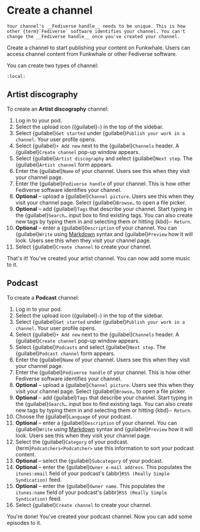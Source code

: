 # Create a channel

```{warning}
Your channel's __Fediverse handle__ needs to be unique. This is how other {term}`Fediverse` software identifies your channel. You can't change the __Fediverse handle__ once you've created your channel.
```

Create a channel to start publishing your content on Funkwhale. Users can access channel content from Funkwhale or other Fediverse software.

You can create two types of channel:

```{contents}
:local:
```

## Artist discography

To create an __Artist discography__ channel:

1. Log in to your pod.
2. Select the upload icon ({guilabel}`⇧`) in the top of the sidebar.
3. Select {guilabel}`Get started` under {guilabel}`Publish your work in a channel`. Your user profile opens.
4. Select {guilabel}`+ Add new` next to the {guilabel}`Channels` header. A {guilabel}`Create channel` pop-up window appears.
5. Select {guilabel}`Artist discography` and select {guilabel}`Next step`. The {guilabel}`Artist channel` form appears.
6. Enter the {guilabel}`Name` of your channel. Users see this when they visit your channel page.
7. Enter the {guilabel}`Fediverse handle` of your channel. This is how other Fediverse software identifies your channel.
8. __Optional__ – upload a {guilabel}`Channel picture`. Users see this when they visit your channel page. Select {guilabel}`Browse…` to open a file picker.
9. __Optional__ – add {guilabel}`Tags` that describe your channel. Start typing in the {guilabel}`Search…` input box to find existing tags. You can also create new tags by typing them in and selecting them or hitting {kbd}`⏎ Return`.
10. __Optional__ – enter a {guilabel}`Description` of your channel. You can {guilabel}`Write` using [Markdown](https://www.markdownguide.org/) syntax and {guilabel}`Preview` how it will look. Users see this when they visit your channel page.
11. Select {guilabel}`Create channel` to create your channel.

That's it! You've created your artist channel. You can now add some music to it.

## Podcast

To create a __Podcast__ channel:

1. Log in to your pod.
2. Select the upload icon ({guilabel}`⇧`) in the top of the sidebar.
3. Select {guilabel}`Get started` under {guilabel}`Publish your work in a channel`. Your user profile opens.
4. Select {guilabel}`+ Add new` next to the {guilabel}`Channels` header. A {guilabel}`Create channel` pop-up window appears.
5. Select {guilabel}`Podcasts` and select {guilabel}`Next step`. The {guilabel}`Podcast channel` form appears.
6. Enter the {guilabel}`Name` of your channel. Users see this when they visit your channel page.
7. Enter the {guilabel}`Fediverse handle` of your channel. This is how other Fediverse software identifies your channel.
8. __Optional__ – upload a {guilabel}`Channel picture`. Users see this when they visit your channel page. Select {guilabel}`Browse…` to open a file picker.
9. __Optional__ – add {guilabel}`Tags` that describe your channel. Start typing in the {guilabel}`Search…` input box to find existing tags. You can also create new tags by typing them in and selecting them or hitting {kbd}`⏎ Return`.
10. Choose the {guilabel}`Language` of your podcast.
11. __Optional__ – enter a {guilabel}`Description` of your channel. You can {guilabel}`Write` using [Markdown](https://www.markdownguide.org/) syntax and {guilabel}`Preview` how it will look. Users see this when they visit your channel page.
12. Select the {guilabel}`Category` of your podcast. {term}`Podcatchers<Podcatcher>` use this information to sort your podcast content.
13. __Optional__ – select the {guilabel}`Subcategory` of your podcast.
14. __Optional__ – enter the {guilabel}`Owner e-mail address`. This populates the ``itunes:email`` field of your podcast's {abbr}`RSS (Really Simple Syndication)` feed.
15. __Optional__ – enter the {guilabel}`Owner name`. This populates the ``itunes:name`` field of your podcast's {abbr}`RSS (Really Simple Syndication)` feed.
16. Select {guilabel}`Create channel` to create your channel.

You're done! You've created your podcast channel. Now you can add some episodes to it.
